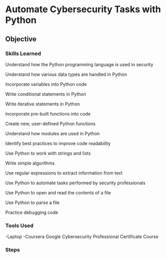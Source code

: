 # Automate Cybersecurity Tasks with Python

## Objective

### Skills Learned

<p>Understand how the Python programming language is used in security</p>
<p>Understand how various data types are handled in Python</p>
<p>Incorporate variables into Python code</p>
<p>Write conditional statements in Python</p>
<p>Write iterative statements in Python</p>
<p>Incorporate pre-built functions into code</p>
<p>Create new, user-defined Python functions</p>
<p>Understand how modules are used in Python</p>
<p>Identify best practices to improve code readability</p>
<p>Use Python to work with strings and lists</p>
<p>Write simple algorithms</p>
<p>Use regular expressions to extract information from text</p>
<p>Use Python to automate tasks performed by security professionals</p>
<p>Use Python to open and read the contents of a file</p>
<p>Use Python to parse a file</p>
<p>Practice debugging code</p>

### Tools Used
-Laptop
-Coursera Google Cybersecurity Professional Certificate Course

### Steps
